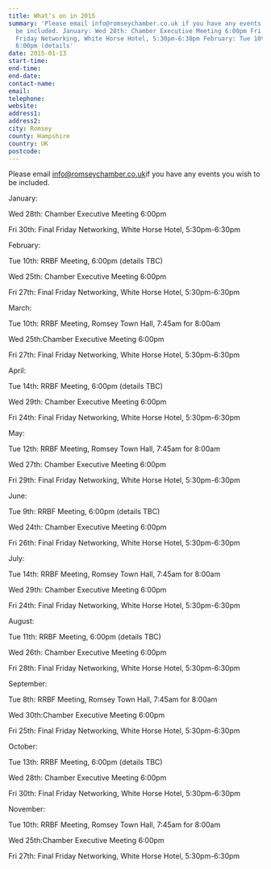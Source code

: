 ```yaml
---
title: What's on in 2015
summary: 'Please email info@romseychamber.co.uk if you have any events you wish to
  be included. January: Wed 28th: Chamber Executive Meeting 6:00pm Fri 30th: Final
  Friday Networking, White Horse Hotel, 5:30pm-6:30pm February: Tue 10th: RRBF Meeting,
  6:00pm (details'
date: 2015-01-13
start-time: 
end-time: 
end-date: 
contact-name: 
email: 
telephone: 
website: 
address1: 
address2: 
city: Romsey
county: Hampshire
country: UK
postcode: 
---
```

Please email [info@romseychamber.co.uk](mailto:info@romseychamber.co.uk)if you have any events you wish to be included.

January:

Wed 28th: Chamber Executive Meeting 6:00pm

Fri 30th: Final Friday Networking, White Horse Hotel, 5:30pm-6:30pm

February:

Tue 10th: RRBF Meeting, 6:00pm (details TBC)

Wed 25th: Chamber Executive Meeting 6:00pm

Fri 27th: Final Friday Networking, White Horse Hotel, 5:30pm-6:30pm

March:

Tue 10th: RRBF Meeting, Romsey Town Hall, 7:45am for 8:00am

Wed 25th:Chamber Executive Meeting 6:00pm

Fri 27th: Final Friday Networking, White Horse Hotel, 5:30pm-6:30pm

April:

Tue 14th: RRBF Meeting, 6:00pm (details TBC)

Wed 29th: Chamber Executive Meeting 6:00pm

Fri 24th: Final Friday Networking, White Horse Hotel, 5:30pm-6:30pm

May:

Tue 12th: RRBF Meeting, Romsey Town Hall, 7:45am for 8:00am

Wed 27th: Chamber Executive Meeting 6:00pm

Fri 29th: Final Friday Networking, White Horse Hotel, 5:30pm-6:30pm

June:

Tue 9th: RRBF Meeting, 6:00pm (details TBC)

Wed 24th: Chamber Executive Meeting 6:00pm

Fri 26th: Final Friday Networking, White Horse Hotel, 5:30pm-6:30pm

July:

Tue 14th: RRBF Meeting, Romsey Town Hall, 7:45am for 8:00am

Wed 29th: Chamber Executive Meeting 6:00pm

Fri 24th: Final Friday Networking, White Horse Hotel, 5:30pm-6:30pm

August:

Tue 11th: RRBF Meeting, 6:00pm (details TBC)

Wed 26th: Chamber Executive Meeting 6:00pm

Fri 28th: Final Friday Networking, White Horse Hotel, 5:30pm-6:30pm

September:

Tue 8th: RRBF Meeting, Romsey Town Hall, 7:45am for 8:00am

Wed 30th:Chamber Executive Meeting 6:00pm

Fri 25th: Final Friday Networking, White Horse Hotel, 5:30pm-6:30pm

October:

Tue 13th: RRBF Meeting, 6:00pm (details TBC)

Wed 28th: Chamber Executive Meeting 6:00pm

Fri 30th: Final Friday Networking, White Horse Hotel, 5:30pm-6:30pm

November:

Tue 10th: RRBF Meeting, Romsey Town Hall, 7:45am for 8:00am

Wed 25th:Chamber Executive Meeting 6:00pm

Fri 27th: Final Friday Networking, White Horse Hotel, 5:30pm-6:30pm

